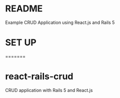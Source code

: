 # README

Example CRUD Application using React.js and Rails 5

# SET UP


=======
# react-rails-crud

CRUD application with Rails 5 and React.js
